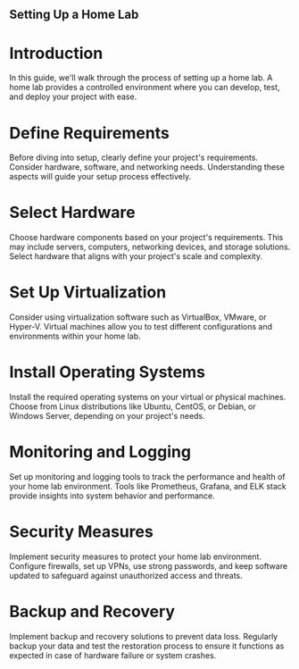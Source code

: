 ## Setting Up a Home Lab

# Introduction

In this guide, we'll walk through the process of setting up a home lab. A home lab provides a controlled environment where you can develop, test, and deploy your project with ease. 

# Define Requirements

Before diving into setup, clearly define your project's requirements. Consider hardware, software, and networking needs. Understanding these aspects will guide your setup process effectively.

# Select Hardware

Choose hardware components based on your project's requirements. This may include servers, computers, networking devices, and storage solutions. Select hardware that aligns with your project's scale and complexity.

# Set Up Virtualization

Consider using virtualization software such as VirtualBox, VMware, or Hyper-V. Virtual machines allow you to test different configurations and environments within your home lab.

# Install Operating Systems

Install the required operating systems on your virtual or physical machines. Choose from Linux distributions like Ubuntu, CentOS, or Debian, or Windows Server, depending on your project's needs.


# Monitoring and Logging

Set up monitoring and logging tools to track the performance and health of your home lab environment. Tools like Prometheus, Grafana, and ELK stack provide insights into system behavior and performance.

# Security Measures

Implement security measures to protect your home lab environment. Configure firewalls, set up VPNs, use strong passwords, and keep software updated to safeguard against unauthorized access and threats.

# Backup and Recovery

Implement backup and recovery solutions to prevent data loss. Regularly backup your data and test the restoration process to ensure it functions as expected in case of hardware failure or system crashes.
